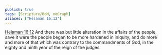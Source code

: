 ```yaml
---
publish: true
tags: [Scripture/BoM, noGraph]
aliases: ["Helaman 16:12"]
---
```

[Helaman 16:12](https://churchofjesuschrist.org/study/scriptures/bofm/hel/16?lang=eng&id=p12#p12) And there was but little alteration in the affairs of the people, save it were the people began to be more hardened in iniquity, and do more and more of that which was contrary to the commandments of God, in the eighty and ninth year of the reign of the judges.
